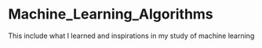 # Machine_Learning_Algorithms
This include what I learned and inspirations in my study of machine learning
